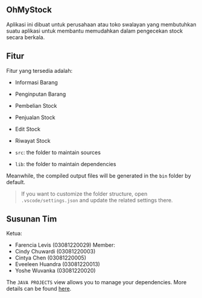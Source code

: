 ## OhMyStock

Aplikasi ini dibuat untuk perusahaan atau toko swalayan yang membutuhkan suatu aplikasi untuk membantu memudahkan dalam pengecekan stock secara berkala.

## Fitur

Fitur yang tersedia adalah:
- Informasi Barang
- Penginputan Barang
- Pembelian Stock
- Penjualan Stock
- Edit Stock
- Riwayat Stock

- `src`: the folder to maintain sources
- `lib`: the folder to maintain dependencies

Meanwhile, the compiled output files will be generated in the `bin` folder by default.

> If you want to customize the folder structure, open `.vscode/settings.json` and update the related settings there.

## Susunan Tim

Ketua:
- Farencia Levis (03081220029)
Member:
- Cindy Chuwardi (03081220003)
- Cintya Chen (03081220005)
- Eveeleen Huandra (03081220013)
- Yoshe Wuvanka (03081220020)

The `JAVA PROJECTS` view allows you to manage your dependencies. More details can be found [here](https://github.com/microsoft/vscode-java-dependency#manage-dependencies).
